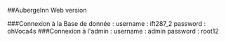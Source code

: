 ##AubergeInn Web version

###Connexion à la Base de donnée :
    username : ift287_2
    password : ohVoca4s
###Connexion à l'admin : 
    username : admin 
    password : root12
